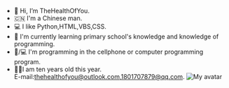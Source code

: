 - 👋 Hi, I’m TheHealthOfYou.
- 🇨🇳 I'm a Chinese man.
- 💻 I like Python,HTML,VBS,CSS.
- 🌱 I'm currently learning primary school's knowledge and knowledge of programming.
- 📱/💻 I'm programming in the cellphone or computer programming program.
- 👦🏻I am ten years old this year.<br>
E-mail:thehealthofyou@outlook.com,1801707879@qq.com.
![My avatar](https://avatars.githubusercontent.com/u/103227656?v=4)
<!---
TheHealthOfYou/TheHealthOfYou is a ✨ special ✨ repository because its `README.md` (this file) appears on your GitHub profile.
You can click the Preview link to take a look at your changes.
--->
